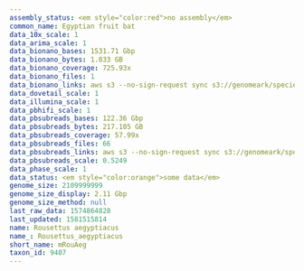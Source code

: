 ```yaml
---
assembly_status: <em style="color:red">no assembly</em>
common_name: Egyptian fruit bat
data_10x_scale: 1
data_arima_scale: 1
data_bionano_bases: 1531.71 Gbp
data_bionano_bytes: 1.033 GB
data_bionano_coverage: 725.93x
data_bionano_files: 1
data_bionano_links: aws s3 --no-sign-request sync s3://genomeark/species/Rousettus_aegyptiacus/mRouAeg1/genomic_data/bionano/ .<br>
data_dovetail_scale: 1
data_illumina_scale: 1
data_pbhifi_scale: 1
data_pbsubreads_bases: 122.36 Gbp
data_pbsubreads_bytes: 217.105 GB
data_pbsubreads_coverage: 57.99x
data_pbsubreads_files: 66
data_pbsubreads_links: aws s3 --no-sign-request sync s3://genomeark/species/Rousettus_aegyptiacus/mRouAeg1/genomic_data/pacbio/ . --exclude "*ccs.bam*"<br>
data_pbsubreads_scale: 0.5249
data_phase_scale: 1
data_status: <em style="color:orange">some data</em>
genome_size: 2109999999
genome_size_display: 2.11 Gbp
genome_size_method: null
last_raw_data: 1574864828
last_updated: 1581515814
name: Rousettus aegyptiacus
name_: Rousettus_aegyptiacus
short_name: mRouAeg
taxon_id: 9407
---
```

